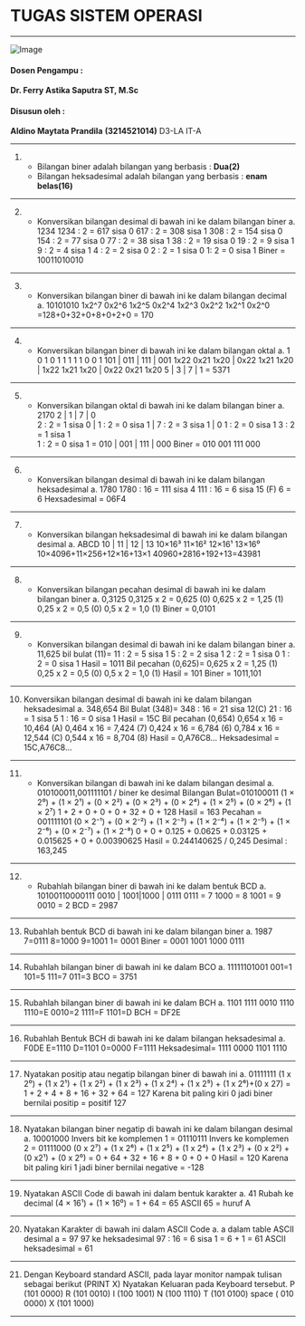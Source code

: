 # TUGAS SISTEM OPERASI 

---

![Image](https://github.com/user-attachments/assets/838b068c-4d85-452a-aca6-352d279fbd3f)

#### Dosen Pengampu :
**Dr. Ferry Astika Saputra ST, M.Sc**

#### Disusun oleh :
**Aldino Maytata Prandila**
**(3214521014)**
D3-LA IT-A

---

1. - Bilangan biner adalah bilangan yang berbasis : **Dua(2)**
   - Bilangan heksadesimal adalah bilangan yang berbasis : **enam belas(16)**

---

2. -	Konversikan bilangan desimal di bawah ini ke dalam bilangan biner
a.	1234
1234 : 2 = 617 sisa 0
617 : 2 = 308 sisa 1
308 : 2 = 154 sisa 0
154 : 2 = 77 sisa 0
77 : 2 = 38 sisa 1
38 : 2 = 19 sisa 0
19 : 2 = 9 sisa 1
9 : 2 = 4 sisa 1
4 : 2 = 2 sisa 0
2 : 2 = 1 sisa 0
1: 2 = 0 sisa 1
Biner = 10011010010

---

3. -	Konversikan bilangan biner di bawah ini ke dalam bilangan decimal
a.	10101010
	1x2^7 0x2^6 1x2^5 0x2^4 1x2^3 0x2^2 1x2^1 0x2^0
	=128+0+32+0+8+0+2+0 
=   170

---

4. - Konversikan bilangan biner di bawah ini ke dalam bilangan oktal
a.	1 0 1 0 1 1 1 1 1 0 0 1
101 | 011 | 111 | 001
1x22 0x21 1x20 | 0x22 1x21 1x20 | 1x22 1x21 1x20 | 0x22 0x21 1x20
 5 | 3 | 7 | 1 = 5371

---

5. - Konversikan bilangan oktal di bawah ini ke dalam bilangan biner
a.	2170
2 | 1 | 7 | 0		
2 : 2 = 1 sisa 0  | 1 : 2 =  0 sisa 1  | 7 : 2 = 3 sisa 1 | 0
1 : 2 = 0 sisa 1  	3 : 2 = 1 sisa 1	
1 : 2 = 0 sisa 1
= 010 | 001 | 111 | 000
Biner = 010 001 111 000

---

6. - Konversikan bilangan desimal di bawah ini ke dalam bilangan heksadesimal
a.	1780
1780 : 16 = 111 sisa 4
111 : 16 = 6 sisa 15 (F)
6 = 6
Hexsadesimal = 06F4

---

7. -	Konversikan bilangan heksadesimal di bawah ini ke dalam bilangan desimal
a.	ABCD
10 | 11 | 12 | 13
10×16³ 11×16² 12×16¹ 13×16⁰
10×4096+11×256+12×16+13×1
40960+2816+192+13=43981

---

8. -	Konversikan bilangan pecahan desimal di bawah ini ke dalam bilangan biner
a. 0,3125
     0,3125 x 2 = 0,625 (0)
     0,625 x 2 = 1,25 (1)
     0,25 x 2 = 0,5 (0)
     0,5 x 2 = 1,0 (1)
Biner = 0,0101

---

9. -	Konversikan bilangan desimal di bawah ini ke dalam bilangan biner
a. 11,625
  bil bulat (11)=
        11 : 2 = 5 sisa 1
        5 : 2 = 2 sisa 1
        2 : 2 = 1 sisa 0
        1 : 2 = 0 sisa 1
        Hasil = 1011
    Bil pecahan (0,625)=
        0,625 x 2 = 1,25 (1)
        0,25 x 2 = 0,5 (0)
        0,5 x 2 = 1,0 (1)
        Hasil = 101
    Biner  = 1011,101

---

10.	Konversikan bilangan desimal di bawah ini ke dalam bilangan heksadesimal
a. 348,654
    Bil Bulat (348)=
         348 : 16 = 21 sisa 12(C)
         21 : 16 = 1 sisa 5
         1 : 16 = 0 sisa 1
         Hasil = 15C
    Bil pecahan (0,654)
        0,654 x 16 = 10,464 (A)
        0,464 x 16 = 7,424 (7)
        0,424 x 16 = 6,784 (6)
        0,784 x 16 = 12,544 (C)
        0,544 x 16 = 8,704 (8)
        Hasil = 0,A76C8...
    Heksadesimal = 15C,A76C8...

---

11. -	Konversikan bilangan di bawah ini ke dalam bilangan desimal
a. 010100011,001111101 / biner ke desimal
Bilangan Bulat=010100011
(1 × 2⁰) + (1 × 2¹) + (0 × 2²) + (0 × 2³) + (0 × 2⁴) + (1 × 2⁵) + (0 × 2⁶) + (1 × 2⁷)
1 + 2 + 0 + 0 + 0 + 32 + 0 + 128
Hasil = 163
Pecahan = 001111101
(0 × 2⁻¹) + (0 × 2⁻²) + (1 × 2⁻³) + (1 × 2⁻⁴) + (1 × 2⁻⁵) + (1 × 2⁻⁶) + (0 × 2⁻⁷) + (1 × 2⁻⁸)
0 + 0 + 0.125 + 0.0625 + 0.03125 + 0.015625 + 0 + 0.00390625
Hasil = 0.244140625 / 0,245
Desimal : 163,245

---

12. -	Rubahlah bilangan biner di bawah ini ke dalam bentuk BCD
a.	10100110000111 
0010 | 1001|1000 | 0111
   0111 = 7
	1000 = 8
	1001 = 9
	0010 = 2
	BCD = 2987

---

13.	Rubahlah bentuk BCD di bawah ini ke dalam bilangan biner
a.	1987
7=0111
8=1000
9=1001
1= 0001
Biner = 0001 1001 1000 0111

---

14.	Rubahlah bilangan biner di bawah ini ke dalam BCO
a.	11111101001
001=1
101=5
111=7
011=3
BCO = 3751

---

15.	Rubahlah bilangan biner di bawah ini ke dalam BCH
a.	1101 1111 0010 1110
1110=E
0010=2
1111=F
1101=D
BCH = DF2E

---

16.	Rubahlah Bentuk BCH di bawah ini ke dalam bilangan heksadesimal
a.	F0DE
E=1110
D=1101
0=0000
F=1111
Heksadesimal= 1111 0000 1101 1110

---

17.	Nyatakan positip atau negatip bilangan biner di bawah ini
a.	01111111
(1 x 2⁰) + (1 x 2¹) + (1 x 2²) + (1 x 2³) + (1 x 2⁴) + (1 x 2⁵) + (1 x 2⁶)+(0 x 27)
= 1 + 2 + 4 + 8 + 16 + 32 + 64 
= 127
Karena bit paling kiri  0 jadi biner bernilai positip = positif 127


---

18.	Nyatakan bilangan biner negatip di bawah ini ke dalam bilangan desimal
a.	10001000
Invers bit ke komplemen 1 = 01110111
Invers ke komplemen 2 = 01111000
(0 x 2⁷) + (1 x 2⁶) + (1 x 2⁵) + (1 x 2⁴) + (1 x 2³) + (0 x 2²) + (0 x2¹) + (0 x 2⁰) 
= 0 + 64 + 32 + 16 + 8 + 0 + 0 + 0 
Hasil = 120
Karena bit paling kiri  1 jadi biner bernilai negative =  -128

---

19.	Nyatakan ASCII Code di bawah ini dalam bentuk karakter
a.	41
Rubah ke decimal 
	(4 × 16¹) + (1 × 16⁰) 
= 1 + 64 = 65 
ASCII 65 = huruf A

---

20.	Nyatakan Karakter di bawah ini dalam ASCII Code
a.	a 
dalam table ASCII desimal a = 97
97 ke heksadesimal 
97 : 16 = 6 sisa 1
= 6 + 1 = 61
ASCII heksadesimal = 61

---

21.	Dengan Keyboard standard ASCII, pada layar monitor nampak tulisan sebagai berikut (PRINT X) Nyatakan Keluaran pada Keyboard tersebut.
P (101 0000)
R (101 0010)
I (100 1001)
N (100 1110) 
T (101 0100)
space ( 010 0000)
X (101 1000)


---
